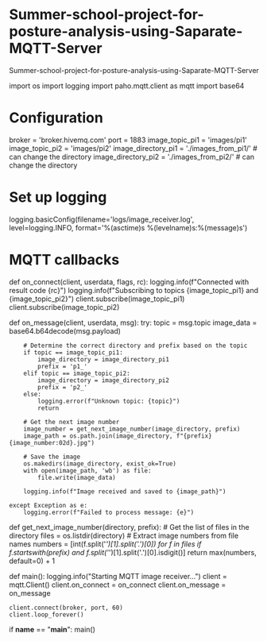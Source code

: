 # Summer-school-project-for-posture-analysis-using-Saparate-MQTT-Server
Summer-school-project-for-posture-analysis-using-Saparate-MQTT-Server


import os
import logging
import paho.mqtt.client as mqtt
import base64

# Configuration
broker = 'broker.hivemq.com'
port = 1883
image_topic_pi1 = 'images/pi1'
image_topic_pi2 = 'images/pi2'
image_directory_pi1 = './images_from_pi1/' # can change the directory
image_directory_pi2 = './images_from_pi2/' # can change the directory

# Set up logging
logging.basicConfig(filename='logs/image_receiver.log', level=logging.INFO,
                    format='%(asctime)s %(levelname)s:%(message)s')

# MQTT callbacks
def on_connect(client, userdata, flags, rc):
    logging.info(f"Connected with result code {rc}")
    logging.info(f"Subscribing to topics {image_topic_pi1} and {image_topic_pi2}")
    client.subscribe(image_topic_pi1)
    client.subscribe(image_topic_pi2)

def on_message(client, userdata, msg):
    try:
        topic = msg.topic
        image_data = base64.b64decode(msg.payload)
        
        # Determine the correct directory and prefix based on the topic
        if topic == image_topic_pi1:
            image_directory = image_directory_pi1
            prefix = 'p1_'
        elif topic == image_topic_pi2:
            image_directory = image_directory_pi2
            prefix = 'p2_'
        else:
            logging.error(f"Unknown topic: {topic}")
            return
        
        # Get the next image number
        image_number = get_next_image_number(image_directory, prefix)
        image_path = os.path.join(image_directory, f"{prefix}{image_number:02d}.jpg")

        # Save the image
        os.makedirs(image_directory, exist_ok=True)
        with open(image_path, 'wb') as file:
            file.write(image_data)
        
        logging.info(f"Image received and saved to {image_path}")

    except Exception as e:
        logging.error(f"Failed to process message: {e}")

def get_next_image_number(directory, prefix):
    # Get the list of files in the directory
    files = os.listdir(directory)
    # Extract image numbers from file names
    numbers = [int(f.split('_')[1].split('.')[0]) for f in files if f.startswith(prefix) and f.split('_')[1].split('.')[0].isdigit()]
    return max(numbers, default=0) + 1

def main():
    logging.info("Starting MQTT image receiver...")
    client = mqtt.Client()
    client.on_connect = on_connect
    client.on_message = on_message

    client.connect(broker, port, 60)
    client.loop_forever()

if __name__ == "__main__":
    main()
